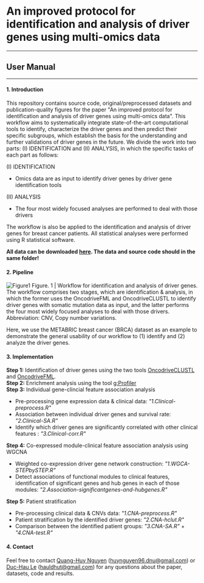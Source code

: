# An improved protocol for identification and analysis of driver genes using multi-omics data
---
## User Manual
---
#### 1. Introduction
This repository contains source code, original/preprocessed datasets and publication-quality figures for the paper "An improved protocol for identification and analysis of driver genes using multi-omics data". This workflow aims to systematically integrate state-of-the-art computational tools to identify, characterize the driver genes and then predict their specific subgroups, which establish the basis for the understanding and further validations of driver genes in the future. We divide the work into two parts: (I) IDENTIFICATION and (II) ANALYSIS, in which the specific tasks of each part as follows:

(I) IDENTIFICATION
 - Omics data are as input to identify driver genes by driver gene identification tools

(II) ANALYSIS
 - The four most widely focused analyses are performed to deal with those drivers

The workflow is also be applied to the identification and analysis of driver genes for breast cancer patients. All statistical analyses were performed using R statistical software.

**All data can be downloaded [here](https://github.com/hauldhut/drivergene/tree/master/Data_n_SourceCode). The data and source code should in the same folder!**

#### 2. Pipeline

![Figure1](https://imgur.com/B4831A1.png)
Figure. 1 | Workflow for identification and analysis of driver genes. The workflow comprises two stages, which are identification & analysis, in which the former uses the OncodriveFML and OncodriveCLUSTL to identify driver genes with somatic mutation data as input, and the latter performs the four most widely focused analyses to deal with those drivers. Abbreviation: CNV, Copy number variations.

Here, we use the METABRIC breast cancer (BRCA) dataset as an example to demonstrate the general usability of our workflow to (1) identify and (2) analyze the driver genes.
#### 3. Implementation
**Step 1:** Identification of driver genes using the two tools [OncodriveCLUSTL](http://bbglab.irbbarcelona.org/oncodriveclustl/analysis) and [OncodriveFML](http://bbglab.irbbarcelona.org/oncodrivefml/analysis#). </br>
**Step 2:** Enrichment analysis using the tool [g:Profiler](https://biit.cs.ut.ee/gprofiler/gost) </br>
**Step 3:** Individual gene-clincial feature association analysis
- Pre-processing gene expression data & clinical data: *"1.Clinical-preprocess.R"*
- Association between individual driver genes and survival rate: *"2.Clinical-SA.R"*
- Identify which driver genes are significantly correlated with other clinical features : *"3.Clinical-corr.R"*

**Step 4:** Co-expressed module-clinical feature association analysis using WGCNA
- Weighted co-expression driver gene network construction: *"1.WGCA-STEPbySTEP.R"*
- Detect associations of functional modules to clinical features, identification of significant genes and hub genes in each of those modules: *"2.Association-significantgenes-and-hubgenes.R"*

**Step 5:** Patient stratification
- Pre-processing clinical data & CNVs data: *"1.CNA-preprocess.R"*
- Patient stratification by the identified driver genes: *"2.CNA-hclut.R"*
- Comparison between the identified patient groups: *"3.CNA-SA.R"* + *"4.CNA-test.R"*

#### 4. Contact
Feel free to contact [Quang-Huy Nguyen](https://github.com/huynguyen250896) (huynguyen96.dnu@gmail.com) or [Duc-Hau Le](https://github.com/hauldhut) (hauldhut@gmail.com) for any questions about the paper, datasets, code and results.


